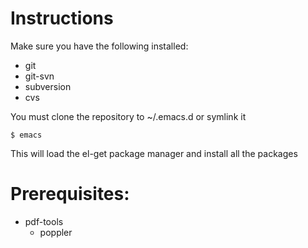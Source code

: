 # Instructions

Make sure you have the following installed:

* git
* git-svn
* subversion
* cvs

You must clone the repository to ~/.emacs.d or symlink it

    $ emacs

This will load the el-get package manager and install all the packages

# Prerequisites:

- pdf-tools
  - poppler
